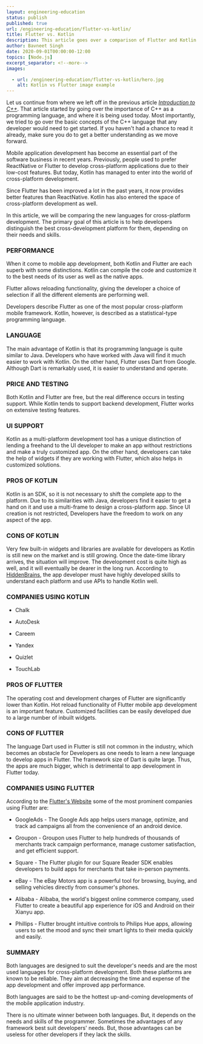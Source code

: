 ```yaml
---
layout: engineering-education
status: publish
published: true
url: /engineering-education/flutter-vs-kotlin/
title: Flutter vs. Kotlin
description: This article goes over a comparison of Flutter and Kotlin - talking the advantages and disadvantages of both.
author: Bavneet Singh
date: 2020-09-01T00:00:00-12:00
topics: [Node.js]
excerpt_separator: <!--more-->
images:

  - url: /engineering-education/flutter-vs-kotlin/hero.jpg
    alt: Kotlin vs Flutter image example
---
```

Let us continue from where we left off in the previous article [*Introduction to C++*](/engineering-education/intro-to-c-part1/). That article started by going over the importance of C++ as a programming language, and where it is being used today. Most importantly, we tried to go over the basic concepts of the C++ language that any developer would need to get started. If you haven't had a chance to read it already, make sure you do to get a better understanding as we move forward.
<!--more-->
Mobile application development has become an essential part of the software business in recent years. Previously, people used to prefer ReactNative or Flutter to develop cross-platform applications due to their low-cost features. But today, Kotlin has managed to enter into the world of cross-platform development.

Since Flutter has been improved a lot in the past years, it now provides better features than ReactNative.  Kotlin has also entered the space of cross-platform development as well.

In this article, we will be comparing the new languages for cross-platform development. The primary goal of this article is to help developers distinguish the best cross-development platform for them, depending on their needs and skills.

### PERFORMANCE
When it come to mobile app development, both Kotlin and Flutter are each superb with some distinctions. Kotlin can compile the code and customize it to the best needs of its user as well as the native apps.

Flutter allows reloading functionality, giving the developer a choice of selection if all the different elements are performing well.

Developers describe Flutter as one of the most popular cross-platform mobile framework. Kotlin, however, is described as a statistical-type programming language.

### LANGUAGE
The main advantage of Kotlin is that its programming language is quite similar to Java. Developers who have worked with Java will find it much easier to work with Kotlin. On the other hand, Flutter uses Dart from Google. Although Dart is remarkably used, it is easier to understand and operate.

### PRICE AND TESTING
Both Kotlin and Flutter are free, but the real difference occurs in testing support. While Kotlin tends to support backend development, Flutter works on extensive testing features.

### UI SUPPORT
Kotlin as a multi-platform development tool has a unique distinction of lending a freehand to the UI developer to make an app without restrictions and make a truly customized app. On the other hand, developers can take the help of widgets if they are working with Flutter, which also helps in customized solutions.

### PROS OF KOTLIN
Kotlin is an SDK, so it is not necessary to shift the complete app to the platform. Due to its similarities with Java, developers find it easier to get a hand on it and use a multi-frame to design a cross-platform app. Since UI creation is not restricted, Developers have the freedom to work on any aspect of the app.

### CONS OF KOTLIN
Very few built-in widgets and libraries are available for developers as Kotlin is still new on the market and is still growing. Once the date-time library arrives, the situation will improve. The development cost is quite high as well, and it will eventually be dearer in the long run. According to [HiddenBrains](https://www.hiddenbrains.com/blog/kotlin-vs-flutter-rule-android.html), the app developer must have highly developed skills to understand each platform and use APIs to handle Kotlin well.

### COMPANIES USING KOTLIN

* Chalk

* AutoDesk

* Careem

* Yandex

* Quizlet

* TouchLab

### PROS OF FLUTTER

The operating cost and development charges of Flutter are significantly lower than Kotlin. Hot reload functionality of Flutter mobile app development is an important feature. Customized facilities can be easily developed due to a large number of inbuilt widgets.

### CONS OF FLUTTER

The language Dart used in Flutter is still not common in the industry, which becomes an obstacle for Developers as one needs to learn a new language to develop apps in Flutter. The framework size of Dart is quite large. Thus, the apps are much bigger, which is detrimental to app development in Flutter today.

### COMPANIES USING FLUTTER

According to the [Flutter's Website](https://flutter.dev/showcase) some of the most prominent companies using Flutter are:

* GoogleAds - The Google Ads app helps users manage, optimize, and track ad campaigns all from the convenience of an android device.

* Groupon - Groupon uses Flutter to help hundreds of thousands of merchants track campaign performance, manage customer satisfaction, and get efficient support.

* Square - The Flutter plugin for our Square Reader SDK enables developers to build apps for merchants that take in-person payments.

* eBay - The eBay Motors app is a powerful tool for browsing, buying, and selling vehicles directly from consumer's phones.

* Alibaba - Alibaba, the world's biggest online commerce company, used Flutter to create a beautiful app experience for iOS and Android on their Xianyu app.

* Phillips - Flutter brought intuitive controls to Philips Hue apps, allowing users to set the mood and sync their smart lights to their media quickly and easily.

### SUMMARY

Both languages are designed to suit the developer's needs and are the most used languages for cross-platform development. Both these platforms are known to be reliable. They aim at decreasing the time and expense of the app development and offer improved app performance.

Both languages are said to be the hottest up-and-coming developments of the mobile application industry.

There is no ultimate winner between both languages. But, it depends on the needs and skills of the programmer. Sometimes the advantages of any framework best suit developers' needs. But, those advantages can be useless for other developers if they lack the skills.
